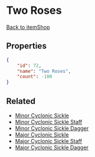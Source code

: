 # Two Roses

<no description available>

[Back to itemShop](../item-shops.md)

## Properties

```json
{
    "id": 72,
    "name": "Two Roses",
    "count": -100
}
```

## Related

- [Minor Cyclonic Sickle](../items/1921-minor-cyclonic-sickle.md)
- [Minor Cyclonic Sickle Staff](../items/1922-minor-cyclonic-sickle-staff.md)
- [Minor Cyclonic Sickle Dagger](../items/1923-minor-cyclonic-sickle-dagger.md)
- [Major Cyclonic Sickle](../items/1924-major-cyclonic-sickle.md)
- [Major Cyclonic Sickle Staff](../items/1925-major-cyclonic-sickle-staff.md)
- [Major Cyclonic Sickle Dagger](../items/1926-major-cyclonic-sickle-dagger.md)

